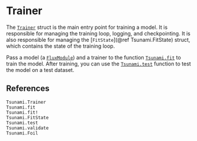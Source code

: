 # Trainer

The [`Trainer`](@ref) struct is the main entry point for training a model. It is responsible for managing the training loop, logging, and checkpointing. It is also responsible for managing the [`FitState`](@ref Tsunami.FitState) struct, which contains the state of the training loop. 

Pass a model (a [`FluxModule`](@ref)) and a trainer to the function [`Tsunami.fit`](@ref) to train the model.
After training, you can use the [`Tsunami.test`](@ref) function to test the model on a test dataset.

## References

```@docs
Tsunami.Trainer
Tsunami.fit
Tsunami.fit!
Tsunami.FitState
Tsunami.test
Tsunami.validate
Tsunami.Foil
```
